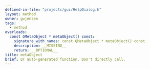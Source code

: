 ```yaml
---
defined-in-file: "projects/gui/HelpDialog.h"
layout: method
owner: gwjensen
tags:
  - method
overloads:
  const QMetaObject * metaObject() const:
    signature_with_names: const QMetaObject * metaObject() const
    description: __MISSING__
    return: __OPTIONAL__
title: metaObject
brief: QT auto-generated function. Don't directly call.
---
```

